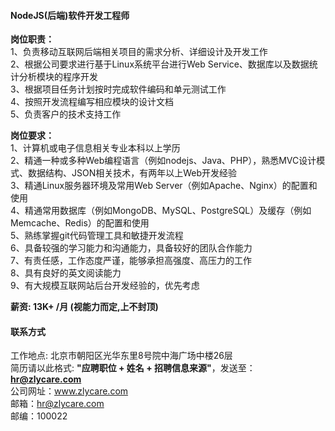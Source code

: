 #### NodeJS(后端)软件开发工程师

**岗位职责：**   
1、负责移动互联网后端相关项目的需求分析、详细设计及开发工作   
2、根据公司要求进行基于Linux系统平台进行Web Service、数据库以及数据统计分析模块的程序开发    
3、根据项目任务计划按时完成软件编码和单元测试工作    
4、按照开发流程编写相应模块的设计文档    
5、负责客户的技术支持工作    

**岗位要求：**   
1、计算机或电子信息相关专业本科以上学历   
2、精通一种或多种Web编程语言（例如nodejs、Java、PHP），熟悉MVC设计模式、数据结构、JSON相关技术，有两年以上Web开发经验   
3、精通Linux服务器环境及常用Web Server（例如Apache、Nginx）的配置和使用   
4、精通常用数据库（例如MongoDB、MySQL、PostgreSQL）及缓存（例如Memcache、Redis）的配置和使用   
5、熟练掌握git代码管理工具和敏捷开发流程   
6、具备较强的学习能力和沟通能力，具备较好的团队合作能力   
7、有责任感，工作态度严谨，能够承担高强度、高压力的工作   
8、具有良好的英文阅读能力   
9、有大规模互联网站后台开发经验的，优先考虑   

**薪资:  13K+ /月 (视能力而定,上不封顶)**  

#### 联系方式
工作地点: 北京市朝阳区光华东里8号院中海广场中楼26层      
简历请以此格式: **"应聘职位 + 姓名 + 招聘信息来源"**，发送至：**hr@zlycare.com**    
公司网址：www.zlycare.com    
邮箱：hr@zlycare.com    
邮编：100022   
